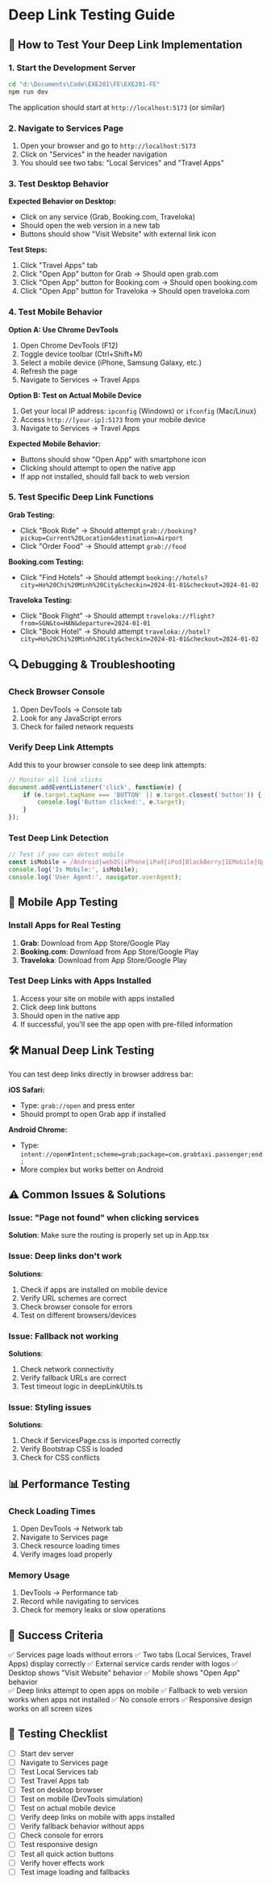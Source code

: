 # Deep Link Testing Guide

## 🚀 How to Test Your Deep Link Implementation

### 1. **Start the Development Server**

```bash
cd "d:\Documents\Code\EXE201\FE\EXE201-FE"
npm run dev
```

The application should start at `http://localhost:5173` (or similar)

### 2. **Navigate to Services Page**

1. Open your browser and go to `http://localhost:5173`
2. Click on "Services" in the header navigation
3. You should see two tabs: "Local Services" and "Travel Apps"

### 3. **Test Desktop Behavior**

**Expected Behavior on Desktop:**
- Click on any service (Grab, Booking.com, Traveloka)
- Should open the web version in a new tab
- Buttons should show "Visit Website" with external link icon

**Test Steps:**
1. Click "Travel Apps" tab
2. Click "Open App" button for Grab → Should open grab.com
3. Click "Open App" button for Booking.com → Should open booking.com
4. Click "Open App" button for Traveloka → Should open traveloka.com

### 4. **Test Mobile Behavior**

**Option A: Use Chrome DevTools**
1. Open Chrome DevTools (F12)
2. Toggle device toolbar (Ctrl+Shift+M)
3. Select a mobile device (iPhone, Samsung Galaxy, etc.)
4. Refresh the page
5. Navigate to Services → Travel Apps

**Option B: Test on Actual Mobile Device**
1. Get your local IP address: `ipconfig` (Windows) or `ifconfig` (Mac/Linux)
2. Access `http://[your-ip]:5173` from your mobile device
3. Navigate to Services → Travel Apps

**Expected Mobile Behavior:**
- Buttons should show "Open App" with smartphone icon
- Clicking should attempt to open the native app
- If app not installed, should fall back to web version

### 5. **Test Specific Deep Link Functions**

**Grab Testing:**
- Click "Book Ride" → Should attempt `grab://booking?pickup=Current%20Location&destination=Airport`
- Click "Order Food" → Should attempt `grab://food`

**Booking.com Testing:**
- Click "Find Hotels" → Should attempt `booking://hotels?city=Ho%20Chi%20Minh%20City&checkin=2024-01-01&checkout=2024-01-02`

**Traveloka Testing:**
- Click "Book Flight" → Should attempt `traveloka://flight?from=SGN&to=HAN&departure=2024-01-01`
- Click "Book Hotel" → Should attempt `traveloka://hotel?city=Ho%20Chi%20Minh%20City&checkin=2024-01-01&checkout=2024-01-02`

## 🔍 **Debugging & Troubleshooting**

### Check Browser Console
1. Open DevTools → Console tab
2. Look for any JavaScript errors
3. Check for failed network requests

### Verify Deep Link Attempts
Add this to your browser console to see deep link attempts:
```javascript
// Monitor all link clicks
document.addEventListener('click', function(e) {
    if (e.target.tagName === 'BUTTON' || e.target.closest('button')) {
        console.log('Button clicked:', e.target);
    }
});
```

### Test Deep Link Detection
```javascript
// Test if you can detect mobile
const isMobile = /Android|webOS|iPhone|iPad|iPod|BlackBerry|IEMobile|Opera Mini/i.test(navigator.userAgent);
console.log('Is Mobile:', isMobile);
console.log('User Agent:', navigator.userAgent);
```

## 📱 **Mobile App Testing**

### Install Apps for Real Testing
1. **Grab**: Download from App Store/Google Play
2. **Booking.com**: Download from App Store/Google Play  
3. **Traveloka**: Download from App Store/Google Play

### Test Deep Links with Apps Installed
1. Access your site on mobile with apps installed
2. Click deep link buttons
3. Should open in the native app
4. If successful, you'll see the app open with pre-filled information

## 🛠 **Manual Deep Link Testing**

You can test deep links directly in browser address bar:

**iOS Safari:**
- Type: `grab://open` and press enter
- Should prompt to open Grab app if installed

**Android Chrome:**
- Type: `intent://open#Intent;scheme=grab;package=com.grabtaxi.passenger;end;`
- More complex but works better on Android

## ⚠ **Common Issues & Solutions**

### Issue: "Page not found" when clicking services
**Solution**: Make sure the routing is properly set up in App.tsx

### Issue: Deep links don't work
**Solutions**:
1. Check if apps are installed on mobile device
2. Verify URL schemes are correct
3. Check browser console for errors
4. Test on different browsers/devices

### Issue: Fallback not working
**Solutions**:
1. Check network connectivity
2. Verify fallback URLs are correct
3. Test timeout logic in deepLinkUtils.ts

### Issue: Styling issues
**Solutions**:
1. Check if ServicesPage.css is imported correctly
2. Verify Bootstrap CSS is loaded
3. Check for CSS conflicts

## 📊 **Performance Testing**

### Check Loading Times
1. Open DevTools → Network tab
2. Navigate to Services page
3. Check resource loading times
4. Verify images load properly

### Memory Usage
1. DevTools → Performance tab
2. Record while navigating to services
3. Check for memory leaks or slow operations

## 🎯 **Success Criteria**

✅ Services page loads without errors
✅ Two tabs (Local Services, Travel Apps) display correctly
✅ External service cards render with logos
✅ Desktop shows "Visit Website" behavior
✅ Mobile shows "Open App" behavior  
✅ Deep links attempt to open apps on mobile
✅ Fallback to web version works when apps not installed
✅ No console errors
✅ Responsive design works on all screen sizes

## 🔄 **Testing Checklist**

- [ ] Start dev server
- [ ] Navigate to Services page
- [ ] Test Local Services tab
- [ ] Test Travel Apps tab
- [ ] Test on desktop browser
- [ ] Test on mobile (DevTools simulation)
- [ ] Test on actual mobile device
- [ ] Verify deep links on mobile with apps installed
- [ ] Verify fallback behavior without apps
- [ ] Check console for errors
- [ ] Test responsive design
- [ ] Test all quick action buttons
- [ ] Verify hover effects work
- [ ] Test image loading and fallbacks